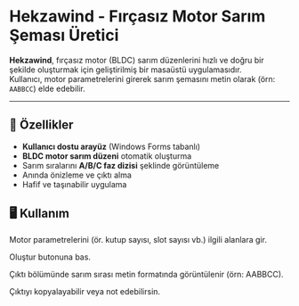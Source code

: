 # Hekzawind - Fırçasız Motor Sarım Şeması Üretici

**Hekzawind**, fırçasız motor (BLDC) sarım düzenlerini hızlı ve doğru bir şekilde oluşturmak için geliştirilmiş bir masaüstü uygulamasıdır.  
Kullanıcı, motor parametrelerini girerek sarım şemasını metin olarak (örn: `AABBCC`) elde edebilir.

---

## 🚀 Özellikler

- **Kullanıcı dostu arayüz** (Windows Forms tabanlı)
- **BLDC motor sarım düzeni** otomatik oluşturma
- Sarım sıralarını **A/B/C faz dizisi** şeklinde görüntüleme
- Anında önizleme ve çıktı alma
- Hafif ve taşınabilir uygulama

## 🖥 Kullanım

Motor parametrelerini (ör. kutup sayısı, slot sayısı vb.) ilgili alanlara gir.

Oluştur butonuna bas.

Çıktı bölümünde sarım sırası metin formatında görüntülenir (örn: AABBCC).

Çıktıyı kopyalayabilir veya not edebilirsin.
